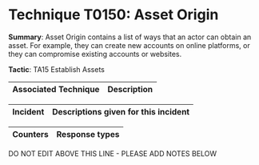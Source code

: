 # Technique T0150: Asset Origin

**Summary**: Asset Origin contains a list of ways that an actor can obtain an asset. For example, they can create new accounts on online platforms, or they can compromise existing accounts or websites.

**Tactic**: TA15 Establish Assets


| Associated Technique | Description |
| --------- | ------------------------- |



| Incident | Descriptions given for this incident |
| -------- | -------------------- |



| Counters | Response types |
| -------- | -------------- |


DO NOT EDIT ABOVE THIS LINE - PLEASE ADD NOTES BELOW